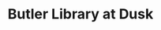 ---
_date: between 1934 and 2009
derivativo_link: https://derivativo-2.library.columbia.edu/iiif/2/ldpd:341163/
dlc_link: https://dlc.library.columbia.edu/catalog/cul:tx95x69ppj
format: photographs
iiif_json: https://derivativo-2.library.columbia.edu/iiif/2/ldpd:341163/info.json
name: Warman, Manny, -1983
native_jpg: https://derivativo-2.library.columbia.edu/iiif/2/ldpd:341163/full/!768,768/0/native.jpg
shelf_location: Box no. Box 162, Folder no. Folder 13 (Buildings & Grounds - Morningside
  - Butler Library, exterior), Historical Photograph Collection
subjects: Academic libraries; New York (N.Y.); Butler Library
summary: View of Butler Library at dusk from across 116th Street, looking south.
title: Butler Library at Dusk
layout: photo-page
---